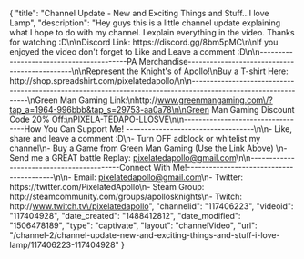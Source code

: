 {
    "title": "Channel Update - New and Exciting Things and Stuff...I love Lamp",
    "description": "Hey guys this is a little channel update explaining what I hope to do with my channel.  I explain everything in the video.  Thanks for watching :D\n\nDiscord Link: https:\/\/discord.gg\/8bm5pMC\n\nIf you enjoyed the video don't forget to Like and Leave a comment :D\n\n-----------------------------------------PA Merchandise----------------------------------------------\n\nRepresent the Knight's of Apollo!\nBuy a T-shirt Here: http:\/\/shop.spreadshirt.com\/pixelatedapollo\/\n\n---------------------------------------------------------------------------------------------------------------\nGreen Man Gaming Link:\nhttp:\/\/www.greenmangaming.com\/?tap_a=1964-996bbb&tap_s=29753-aa0a78\n\nGreen Man Gaming Discount Code 20% Off:\nPIXELA-TEDAPO-LLOSVE\n\n----------------------------------How You Can Support Me! -----------------------------------\n\n- Like, share and leave a comment :D\n- Turn OFF adblock or whitelist my channel\n- Buy a Game from Green Man Gaming (Use the Link Above) \n- Send me a GREAT battle Replay: pixelatedapollo@gmail.com\n\n------------------------------------------Connect With Me!-----------------------------------------\n\n- Email: pixelatedapollo@gmail.com\n- Twitter: https:\/\/twitter.com\/PixelatedApollo\n- Steam Group:  http:\/\/steamcommunity.com\/groups\/apollosknights\n- Twitch: http:\/\/www.twitch.tv\/pixelatedapollo",
    "channelid": "117406223",
    "videoid": "117404928",
    "date_created": "1488412812",
    "date_modified": "1506478189",
    "type": "captivate",
    "layout": "channelVideo",
    "url": "\/channel-2\/channel-update-new-and-exciting-things-and-stuff-i-love-lamp\/117406223-117404928"
}